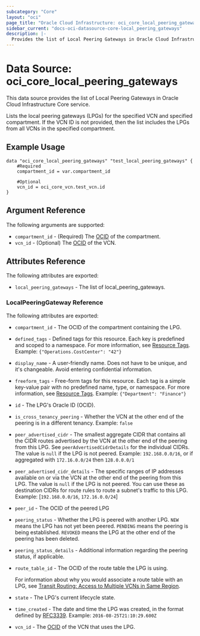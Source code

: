 ```yaml
---
subcategory: "Core"
layout: "oci"
page_title: "Oracle Cloud Infrastructure: oci_core_local_peering_gateways"
sidebar_current: "docs-oci-datasource-core-local_peering_gateways"
description: |-
  Provides the list of Local Peering Gateways in Oracle Cloud Infrastructure Core service
---
```


# Data Source: oci_core_local_peering_gateways
This data source provides the list of Local Peering Gateways in Oracle Cloud Infrastructure Core service.

Lists the local peering gateways (LPGs) for the specified VCN and specified compartment.
If the VCN ID is not provided, then the list includes the LPGs from all VCNs in the specified compartment.


## Example Usage

```hcl
data "oci_core_local_peering_gateways" "test_local_peering_gateways" {
	#Required
	compartment_id = var.compartment_id

	#Optional
	vcn_id = oci_core_vcn.test_vcn.id
}
```

## Argument Reference

The following arguments are supported:

* `compartment_id` - (Required) The [OCID](https://docs.cloud.oracle.com/iaas/Content/General/Concepts/identifiers.htm) of the compartment.
* `vcn_id` - (Optional) The [OCID](https://docs.cloud.oracle.com/iaas/Content/General/Concepts/identifiers.htm) of the VCN.


## Attributes Reference

The following attributes are exported:

* `local_peering_gateways` - The list of local_peering_gateways.

### LocalPeeringGateway Reference

The following attributes are exported:

* `compartment_id` - The OCID of the compartment containing the LPG.
* `defined_tags` - Defined tags for this resource. Each key is predefined and scoped to a namespace. For more information, see [Resource Tags](https://docs.cloud.oracle.com/iaas/Content/General/Concepts/resourcetags.htm).  Example: `{"Operations.CostCenter": "42"}` 
* `display_name` - A user-friendly name. Does not have to be unique, and it's changeable. Avoid entering confidential information. 
* `freeform_tags` - Free-form tags for this resource. Each tag is a simple key-value pair with no predefined name, type, or namespace. For more information, see [Resource Tags](https://docs.cloud.oracle.com/iaas/Content/General/Concepts/resourcetags.htm).  Example: `{"Department": "Finance"}` 
* `id` - The LPG's Oracle ID (OCID).
* `is_cross_tenancy_peering` - Whether the VCN at the other end of the peering is in a different tenancy.  Example: `false` 
* `peer_advertised_cidr` - The smallest aggregate CIDR that contains all the CIDR routes advertised by the VCN at the other end of the peering from this LPG. See `peerAdvertisedCidrDetails` for the individual CIDRs. The value is `null` if the LPG is not peered.  Example: `192.168.0.0/16`, or if aggregated with `172.16.0.0/24` then `128.0.0.0/1` 
* `peer_advertised_cidr_details` - The specific ranges of IP addresses available on or via the VCN at the other end of the peering from this LPG. The value is `null` if the LPG is not peered. You can use these as destination CIDRs for route rules to route a subnet's traffic to this LPG.  Example: [`192.168.0.0/16`, `172.16.0.0/24`] 
* `peer_id` - The OCID of the peered LPG
* `peering_status` - Whether the LPG is peered with another LPG. `NEW` means the LPG has not yet been peered. `PENDING` means the peering is being established. `REVOKED` means the LPG at the other end of the peering has been deleted. 
* `peering_status_details` - Additional information regarding the peering status, if applicable.
* `route_table_id` - The OCID of the route table the LPG is using.

	For information about why you would associate a route table with an LPG, see [Transit Routing: Access to Multiple VCNs in Same Region](https://docs.cloud.oracle.com/iaas/Content/Network/Tasks/transitrouting.htm). 
* `state` - The LPG's current lifecycle state.
* `time_created` - The date and time the LPG was created, in the format defined by [RFC3339](https://tools.ietf.org/html/rfc3339).  Example: `2016-08-25T21:10:29.600Z` 
* `vcn_id` - The [OCID](https://docs.cloud.oracle.com/iaas/Content/General/Concepts/identifiers.htm) of the VCN that uses the LPG.

